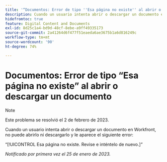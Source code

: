 ```yaml
---
title: '“Documentos: Error de tipo ''Esa página no existe'' al abrir o descargar un documento”'
description: Cuando un usuario intenta abrir o descargar un documento en Workfront, no puede abrirlo o descargarlo y ve un error
hidefromtoc: true
feature: Digital Content and Documents
exl-id: 8d25c1a4-bd9d-48cf-8ebe-a9ff49335173
source-git-commit: 2a41264d6f477f51eaeda6ae3675b1a6d816249c
workflow-type: tm+mt
source-wordcount: '90'
ht-degree: 74%

---
```


# Documentos: Error de tipo “Esa página no existe” al abrir o descargar un documento

<!--This article is on the WF and WFP TOC-->

>[!NOTE]
>
>Este problema se resolvió el 2 de febrero de 2023.

Cuando un usuario intenta abrir o descargar un documento en Workfront, no puede abrirlo ni descargarlo y le aparece el siguiente error:

“[!UICONTROL Esa página no existe. Revise e inténtelo de nuevo.]”

_Notificado por primera vez el 25 de enero de 2023._
